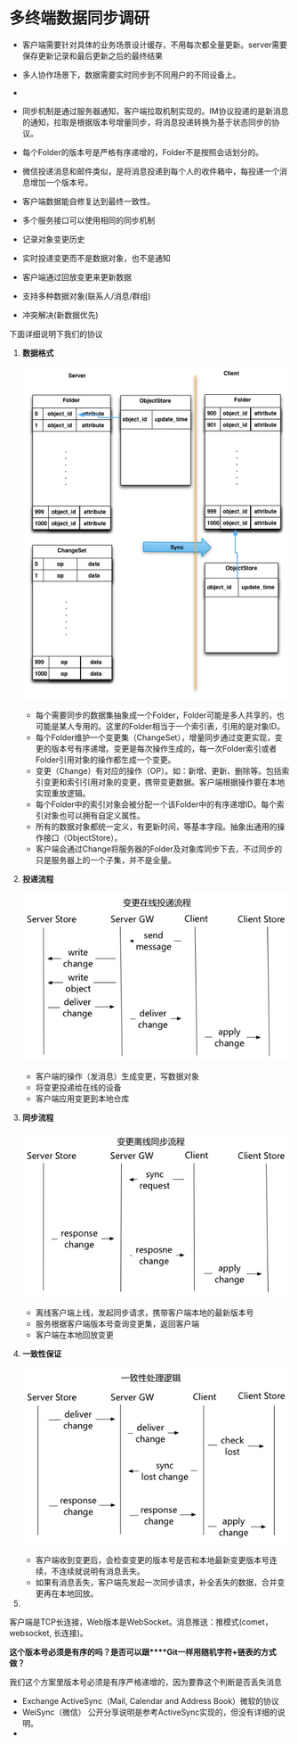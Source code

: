 # 多终端数据同步调研

- 客户端需要针对具体的业务场景设计缓存，不用每次都全量更新。server需要保存更新记录和最后更新之后的最终结果
- 多人协作场景下，数据需要实时同步到不同用户的不同设备上。
- 
- 同步机制是通过服务器通知，客户端拉取机制实现的。IM协议投递的是新消息的通知，拉取是根据版本号增量同步，将消息投递转换为基于状态同步的协议。
- 每个Folder的版本号是严格有序递增的，Folder不是按照会话划分的。
- 微信投递消息和邮件类似，是将消息投递到每个人的收件箱中，每投递一个消息增加一个版本号。
- 客户端数据能自修复达到最终一致性。
- 多个服务接口可以使用相同的同步机制



- 记录对象变更历史

- 实时投递变更而不是数据对象，也不是通知

- 客户端通过回放变更来更新数据

- 支持多种数据对象(联系人/消息/群组)

- 冲突解决(新数据优先)

  

下面详细说明下我们的协议

1. **数据格式**

   ![sync1](../../pictures/多终端数据同步/sync1.jpg)

   - 每个需要同步的数据集抽象成一个Folder，Folder可能是多人共享的，也可能是某人专用的。这里的Folder相当于一个索引表，引用的是对象ID。
   - 每个Folder维护一个变更集（ChangeSet），增量同步通过变更实现，变更的版本号有序递增。变更是每次操作生成的，每一次Folder索引或者Folder引用对象的操作都生成一个变更。
   - 变更（Change）有对应的操作（OP）。如：新增、更新、删除等。包括索引变更和索引引用对象的变更，携带变更数据。客户端根据操作要在本地实现重放逻辑。
   - 每个Folder中的索引对象会被分配一个该Folder中的有序递增ID。每个索引对象也可以拥有自定义属性。
   - 所有的数据对象都统一定义，有更新时间，等基本字段。抽象出通用的操作接口（ObjectStore）。
   - 客户端会通过Change将服务器的Folder及对象库同步下去，不过同步的只是服务器上的一个子集，并不是全量。

2. **投递流程**

   ![sync2](../../pictures/多终端数据同步/sync2.jpg)

   - 客户端的操作（发消息）生成变更，写数据对象
   - 将变更投递给在线的设备
   - 客户端应用变更到本地仓库

3. **同步流程**

   ![sync3](../../pictures/多终端数据同步/sync3.jpg)

   - 离线客户端上线，发起同步请求，携带客户端本地的最新版本号
   - 服务根据客户端版本号查询变更集，返回客户端
   - 客户端在本地回放变更

4. **一致性保证**

   ![sync4](../../pictures/多终端数据同步/sync4.jpg)

   - 客户端收到变更后，会检查变更的版本号是否和本地最新变更版本号连续，不连续就说明有消息丢失。
   - 如果有消息丢失，客户端先发起一次同步请求，补全丢失的数据，合并变更再在本地回放。

5. 

客户端是TCP长连接，Web版本是WebSocket。消息推送：推模式(comet，websocket, 长连接)。





**这个版本号必须是有序的吗？是否可以跟****Git一样用随机字符+链表的方式做？**

我们这个方案里版本号必须是有序严格递增的，因为要靠这个判断是否丢失消息



- Exchange ActiveSync（Mail, Calendar and Address Book）微软的协议
- WeiSync（微信） 公开分享说明是参考ActiveSync实现的，但没有详细的说明。
- 